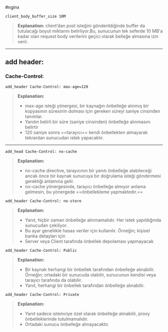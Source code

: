 #nginx 
```
client_body_buffer_size 10M
```
> **Explanation:**
> client’dan post isteğini gönderildiğinde buffer da tutulacağı boyut miktarını belirliyor.Bu, sunucunun tek seferde 10 MB'a kadar olan request body verilerini geçici olarak belleğe almasına izin verir.

---
## add header:
### Cache-Control:
```
add_header Cache-Control: max-age=120
```
> **Explanation:**
>  + max-age isteği yönergesi, bir kaynağın önbelleğe alınmış bir kopyasının süresinin dolması için gereken süreyi saniye cinsinden tanımlar.
>  + Yanıtın belirli bir süre (saniye cinsinden) önbelleğe alınmasını belirtir
>  + 120 saniye sonra ==tarayıcı== kendi önbellekten almayarak tekrardan sunucudan istek yapacaktır.

---
```
add_head Cache-Control: no-cache
```
> **Explanation:**
> + no-cache directive, tarayıcının bir yanıtı önbelleğe alabileceği ancak önce bir kaynak sunucuya bir doğrulama isteği göndermesi gerektiği anlamına gelir.
> + no-cache yönergesinde, tarayıcı önbelleğe almıyor anlama gelmesin, bu yönergede ==önbellekleme yapmaktedır.==

```
add_header Cache-Control: no-store
```
> **Explanation:**
> + Yanıt, hiçbir zaman önbelleğe alınmamalıdır. Her istek yapıldığında sunucudan çekiliyor.
> + Bu ayar geneliikle hasas veriler için kullanılır. Örneğin; kişisel banka detayları için
> + Server veya Client tarafında önbellek depolaması yapmayacak

```
add_header Cache-Control: Public
```
> **Explanation:**
> + Bir kaynak herhangi bir önbellek tarafından önbelleğe alınabilir. Örneğin; ortadaki bir sunucuda olabilir, sunucunun kendisi veya tarayıcı tarafında da olabilir.
> + Yanıt, herhangi bir önbellek tarafından önbelleğe alınabilir.

```
add_header Cache-Control: Private
```
> **Explanation:**
> + Yanıt sadece istemciye özel olarak önbelleğe alınabilir, proxy önbelleklerinde tutulmamalıdır.
> + Ortadaki sunucu önbelleğe almayacaktır.